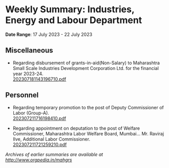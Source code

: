 # Weekly Summary: Industries, Energy and Labour Department

**Date Range**: 17 July 2023 - 22 July 2023


## Miscellaneous
- Regarding disbursement of grants-in-aid(Non-Salary) to Maharashtra Small Scale Industries Development Corporation Ltd. for the financial year 2023-24.\
  [202307181143196710.pdf](https://gr.maharashtra.gov.in/Site/Upload/Government%20Resolutions/English/202307181143196710.pdf)

## Personnel
- Regarding temporary promotion to the post of Deputy Commissioner of Labor (Group-A).\
  [202307211716198410.pdf](https://gr.maharashtra.gov.in/Site/Upload/Government%20Resolutions/English/202307211716198410.pdf)

- Regarding appointment on deputation to the post of Welfare Commissioner, Maharashtra Labor Welfare Board, Mumbai... Mr. Raviraj Ilve, Additional Labor Commissioner.\
  [202307211721259210.pdf](https://gr.maharashtra.gov.in/Site/Upload/Government%20Resolutions/English/202307211721259210.pdf)


*Archives of earlier summaries are available at http://www.orgpedia.in/mahgrs*